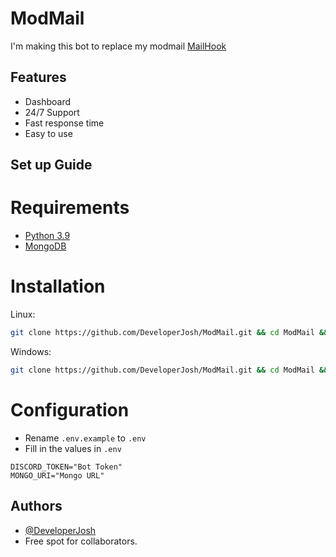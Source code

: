 # ModMail

I'm making this bot to replace my modmail [MailHook](https://github.com/DeveloperJosh/MailHook)


## Features

- Dashboard
- 24/7 Support
- Fast response time
- Easy to use

## Set up Guide

# Requirements

- [Python 3.9](https://www.python.org/downloads/)
- [MongoDB](https://www.mongodb.com/try/download/community)

# Installation

Linux:
```bash
git clone https://github.com/DeveloperJosh/ModMail.git && cd ModMail && python3 -m pip install -r requirements.txt
```

Windows:
```bash
git clone https://github.com/DeveloperJosh/ModMail.git && cd ModMail && py -m pip install -r requirements.txt
````

# Configuration

- Rename `.env.example` to `.env`
- Fill in the values in `.env`

```
DISCORD_TOKEN="Bot Token"
MONGO_URI="Mongo URL"
```

## Authors

- [@DeveloperJosh](https://www.github.com/developerjosh)
- Free spot for collaborators.